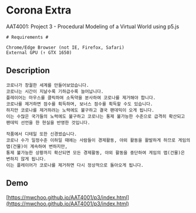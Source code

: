 #  Corona Extra
AAT4001: Project 3 - Procedural Modeling of a Virtual World using p5.js

```
# Requirements #

Chrome/Edge Browser (not IE, Firefox, Safari)
External GPU (↑ GTX 1650)
```

## Description
```
코로나가 창궐한 세계를 만들어보았습니다.
코로나는 시간이 지날수록 기하급수록 늘어납니다.
플레이어는 마우스를 클릭하여 소독약을 분사하여 코로나를 제거해야 합니다.
코로나를 제거하면 점수를 획득하며, 보너스 점수를 획득할 수도 있습니다.
하지만 코로나를 제거하려는 노력에도 불구하고 결국 팬데믹이 오게 됩니다.
이는 수많은 국가들의 노력에도 불구하고 코로나는 통제 불가능한 수준으로 급격히 확산되고 팬데믹 선언을 한 현실을 반영한 것입니다.

작품에서 디테일 또한 신경썼습니다.
코로나 수가 일정수준 이하일 때에는 사람들이 경제활동, 야외 활동을 활발하게 하므로 게임의 맵(건물)이 계속하여 변하지만,
통제 불가능한 상황까지 확산되면 모든 경제활동, 야외 활동을 중단하여 게임의 맵(건물)은 변하지 않게 됩니다.
이는 플레이어가 코로나를 제거하면 다시 정상적으로 돌아오게 됩니다.
```

## Demo
[https://mwchoo.github.io/AAT4001/p3/index.html](https://mwchoo.github.io/AAT4001/p3/index.html)
